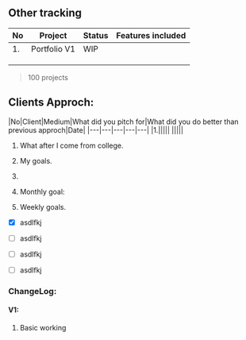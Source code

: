## Other tracking
|No|Project|Status|Features included|
|---|---|---|---|
|1.|Portfolio V1|WIP||
|||||
|||||
|||||
> 100 projects


## Clients Approch:
|No|Client|Medium|What did you pitch for|What did you do better than previous approch|Date|
|---|---|---|---|---|
|1.|||||
|||||


1. What after I come from college.
2. My goals.
3. 


2. Monthly goal:
3. Weekly goals.



- [x] asdlfkj
- [ ] asdlfkj
- [ ] asdlfkj
- [ ] asdlfkj



### ChangeLog:

#### V1:
1. Basic working